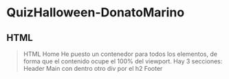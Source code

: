 # QuizHalloween-DonatoMarino

## HTML
>HTML Home
He puesto un contenedor para todos los elementos, de forma que el contenido ocupe el 100% del viewport.
Hay 3 secciones:
> Header
> Main con dentro otro div por el h2
> Footer

